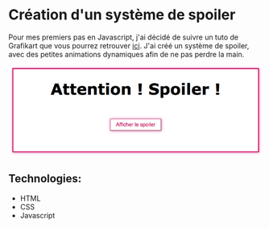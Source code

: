 # Création d'un système de spoiler

 Pour mes premiers pas en Javascript, j'ai décidé de suivre un tuto de Grafikart que vous pourrez retrouver [ici](https://www.youtube.com/watch?v=i7kavjcIFSU). J'ai créé un système de spoiler, avec des petites animations dynamiques afin de ne pas perdre la main.
 
 ![Aperçu de mon système de spoiler](./Apercu_Systeme_Spoiler.png)

## Technologies:

* HTML
* CSS
* Javascript
